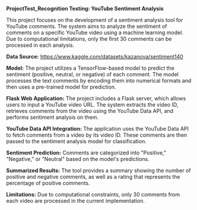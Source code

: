 
**ProjectTest_Recognition Testing: YouTube Sentiment Analysis**

This project focuses on the development of a sentiment analysis tool for YouTube comments. The system aims to analyze the sentiment of comments on a specific YouTube video using a machine learning model. Due to computational limitations, only the first 30 comments can be processed in each analysis.

**Data Source:** https://www.kaggle.com/datasets/kazanova/sentiment140

**Model:** The project utilizes a TensorFlow-based model to predict the sentiment (positive, neutral, or negative) of each comment. The model processes the text comments by encoding them into numerical formats and then uses a pre-trained model for prediction.

**Flask Web Application:** The project includes a Flask server, which allows users to input a YouTube video URL. The system extracts the video ID, retrieves comments from the video using the YouTube Data API, and performs sentiment analysis on them.

**YouTube Data API Integration:** The application uses the YouTube Data API to fetch comments from a video by its video ID. These comments are then passed to the sentiment analysis model for classification.

**Sentiment Prediction:** Comments are categorized into "Positive," "Negative," or "Neutral" based on the model's predictions.

**Summarized Results:** The tool provides a summary showing the number of positive and negative comments, as well as a rating that represents the percentage of positive comments.

**Limitations:** Due to computational constraints, only 30 comments from each video are processed in the current implementation.
